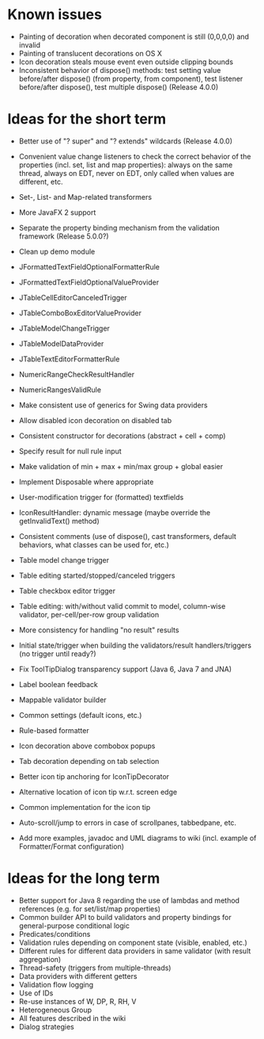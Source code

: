 # Known issues

* Painting of decoration when decorated component is still (0,0,0,0) and invalid
* Painting of translucent decorations on OS X
* Icon decoration steals mouse event even outside clipping bounds
* Inconsistent behavior of dispose() methods: test setting value before/after dispose() (from property, from component), test listener before/after dispose(), test multiple dispose() (Release 4.0.0)

# Ideas for the short term

* Better use of "? super" and "? extends" wildcards (Release 4.0.0)
* Convenient value change listeners to check the correct behavior of the properties (incl. set, list and map properties): always on the same thread, always on EDT, never on EDT, only called when values are different, etc.
* Set-, List- and Map-related transformers
* More JavaFX 2 support

* Separate the property binding mechanism from the validation framework (Release 5.0.0?)

* Clean up demo module

* JFormattedTextFieldOptionalFormatterRule
* JFormattedTextFieldOptionalValueProvider
* JTableCellEditorCanceledTrigger
* JTableComboBoxEditorValueProvider
* JTableModelChangeTrigger
* JTableModelDataProvider
* JTableTextEditorFormatterRule
* NumericRangeCheckResultHandler
* NumericRangesValidRule

* Make consistent use of generics for Swing data providers
* Allow disabled icon decoration on disabled tab
* Consistent constructor for decorations (abstract + cell + comp)
* Specify result for null rule input
* Make validation of min + max + min/max group + global easier
* Implement Disposable where appropriate
* User-modification trigger for (formatted) textfields
* IconResultHandler: dynamic message (maybe override the getInvalidText() method)
* Consistent comments (use of dispose(), cast transformers, default behaviors, what classes can be used for, etc.)
* Table model change trigger
* Table editing started/stopped/canceled triggers
* Table checkbox editor trigger
* Table editing: with/without valid commit to model, column-wise validator, per-cell/per-row group validation
* More consistency for handling "no result" results
* Initial state/trigger when building the validators/result handlers/triggers (no trigger until ready?)
* Fix ToolTipDialog transparency support (Java 6, Java 7 and JNA)
* Label boolean feedback
* Mappable validator builder
* Common settings (default icons, etc.)
* Rule-based formatter
* Icon decoration above combobox popups
* Tab decoration depending on tab selection
* Better icon tip anchoring for IconTipDecorator
* Alternative location of icon tip w.r.t. screen edge
* Common implementation for the icon tip
* Auto-scroll/jump to errors in case of scrollpanes, tabbedpane, etc.
* Add more examples, javadoc and UML diagrams to wiki (incl. example of Formatter/Format configuration)

# Ideas for the long term

* Better support for Java 8 regarding the use of lambdas and method references (e.g. for set/list/map properties)
* Common builder API to build validators and property bindings for general-purpose conditional logic
* Predicates/conditions
* Validation rules depending on component state (visible, enabled, etc.)
* Different rules for different data providers in same validator (with result aggregation)
* Thread-safety (triggers from multiple-threads)
* Data providers with different getters
* Validation flow logging
* Use of IDs
* Re-use instances of W, DP, R, RH, V
* Heterogeneous Group
* All features described in the wiki
* Dialog strategies
